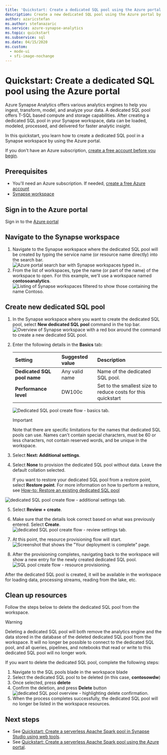 ```yaml
---
title: 'Quickstart: Create a dedicated SQL pool using the Azure portal'
description: Create a new dedicated SQL pool using the Azure portal by following the steps in this guide.
author: azaricstefan
ms.author: stefanazaric
ms.service: azure-synapse-analytics
ms.topic: quickstart
ms.subservice: sql
ms.date: 04/15/2020
ms.custom:
  - mode-ui
  - sfi-image-nochange
---
```


# Quickstart: Create a dedicated SQL pool using the Azure portal

Azure Synapse Analytics offers various analytics engines to help you ingest, transform, model, and analyze your data. A dedicated SQL pool offers T-SQL based compute and storage capabilities. After creating a dedicated SQL pool in your Synapse workspace, data can be loaded, modeled, processed, and delivered for faster analytic insight.

In this quickstart, you learn how to create a dedicated SQL pool in a Synapse workspace by using the Azure portal.

If you don't have an Azure subscription, [create a free account before you begin](https://azure.microsoft.com/pricing/purchase-options/azure-account?cid=msft_learn).

## Prerequisites

- You'll need an Azure subscription. If needed, [create a free Azure account](https://azure.microsoft.com/pricing/purchase-options/azure-account?cid=msft_learn)
- [Synapse workspace](./quickstart-create-workspace.md)

## Sign in to the Azure portal

Sign in to the [Azure portal](https://portal.azure.com/)

## Navigate to the Synapse workspace

1. Navigate to the Synapse workspace where the dedicated SQL pool will be created by typing the service name (or resource name directly) into the search bar.
![Azure portal search bar with Synapse workspaces typed in.](media/quickstart-create-sql-pool/create-sql-pool-00a.png). 
1. From the list of workspaces, type the name (or part of the name) of the workspace to open. For this example, we'll use a workspace named **contosoanalytics**.
![Listing of Synapse workspaces filtered to show those containing the name Contoso.](media/quickstart-create-sql-pool/create-sql-pool-00b.png)

## Create new dedicated SQL pool

1. In the Synapse workspace where you want to create the dedicated SQL pool, select **New dedicated SQL pool** command in the top bar.
![Overview of Synapse workspace with a red box around the command to create a new dedicated SQL pool.](media/quickstart-create-sql-pool/create-sql-pool-portal-01.png)
2. Enter the following details in the **Basics** tab:

    | Setting | Suggested value | Description |
    | :------ | :-------------- | :---------- |
    | **Dedicated SQL pool name** | Any valid name | Name of the dedicated SQL pool. |
    | **Performance level** | DW100c | Set to the smallest size to reduce costs for this quickstart |

  
    ![Dedicated SQL pool create flow - basics tab.](media/quickstart-create-sql-pool/create-sql-pool-portal-02.png)

    > [!IMPORTANT]
    > Note that there are specific limitations for the names that dedicated SQL pools can use. Names can't contain special characters, must be 60 or less characters, not contain reserved words, and be unique in the workspace.

3. Select **Next: Additional settings**.
4. Select **None** to provision the dedicated SQL pool without data. Leave the default collation selected.

    If you want to restore your dedicated SQL pool from a restore point, select **Restore point**. For more information on how to perform a restore, see [How-to: Restore an existing dedicated SQL pool](backuprestore/restore-sql-pool.md)

![dedicated SQL pool create flow - additional settings tab.](media/quickstart-create-sql-pool/create-sql-pool-portal-03.png)

5. Select **Review + create**.
6. Make sure that the details look correct based on what was previously entered. Select **Create**.
![dedicated SQL pool create flow - review settings tab.](media/quickstart-create-sql-pool/create-sql-pool-portal-04.png)

7. At this point, the resource provisioning flow will start.
 ![Screenshot that shows the "Your deployment is complete" page.](media/quickstart-create-sql-pool/create-sql-pool-portal-06.png)

8. After the provisioning completes, navigating back to the workspace will show a new entry for the newly created dedicated SQL pool.
 ![SQL pool create flow - resource provisioning.](media/quickstart-create-sql-pool/create-sql-pool-studio-27.png)


After the dedicated SQL pool is created, it will be available in the workspace for loading data, processing streams, reading from the lake, etc.

## Clean up resources

Follow the steps below to delete the dedicated SQL pool from the workspace.
> [!WARNING]
> Deleting a dedicated SQL pool will both remove the analytics engine and the data stored in the database of the deleted dedicated SQL pool from the workspace. It will no longer be possible to connect to the dedicated SQL pool, and all queries, pipelines, and notebooks that read or write to this dedicated SQL pool will no longer work.

If you want to delete the dedicated SQL pool, complete the following steps:

1. Navigate to the SQL pools blade in the workspace blade
1. Select the dedicated SQL pool to be deleted (in this case, **contosowdw**)
1. Once selected, press **delete**
1. Confirm the deletion, and press **Delete** button
 ![dedicated SQL pool overview - highlighting delete confirmation.](media/quickstart-create-sql-pool/create-sql-pool-portal-11.png)
1. When the process completes successfully, the dedicated SQL pool will no longer be listed in the workspace resources.

## Next steps

- See [Quickstart: Create a serverless Apache Spark pool in Synapse Studio using web tools](quickstart-apache-spark-notebook.md).
- See [Quickstart: Create a serverless Apache Spark pool using the Azure portal](quickstart-create-apache-spark-pool-portal.md).
